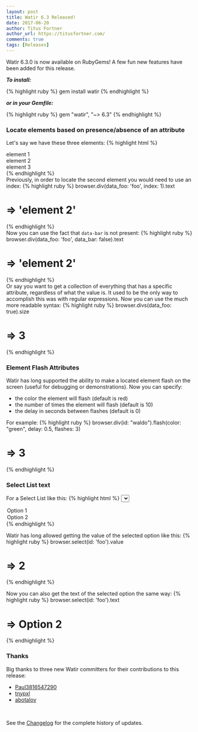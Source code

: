 ```yaml
---
layout: post
title: Watir 6.3 Released!
date: 2017-06-20
author: Titus Fortner
author_url: https://titusfortner.com/
comments: true
tags: [Releases]
---
```


Watir 6.3.0 is now available on RubyGems! A few fun new features 
have been added for this release.
<!--more-->

***To install:***

{% highlight ruby %}
gem install watir
{% endhighlight %}

***or in your Gemfile:*** 

{% highlight ruby %}
gem "watir", "~> 6.3"
{% endhighlight %}
<br/>

### Locate elements based on presence/absence of an attribute

Let's say we have these three elements:
{% highlight html %}
    <div data-foo=foo data-bar=bar>element 1</div>
    <div data-foo=foo>element 2</div>
    <div data-foo=bar>element 3</div>
{% endhighlight %}
<br />
Previously, in order to locate the second element you would need to use an index:
{% highlight ruby %}
browser.div(data_foo: 'foo', index: 1).text
# => 'element 2'
{% endhighlight %}
<br />
Now you can use the fact that `data-bar` is not present:
{% highlight ruby %}
browser.div(data_foo: 'foo', data_bar: false).text
# => 'element 2'
{% endhighlight %}
<br />
Or say you want to get a collection of everything that has a specific
attribute, regardless of what the value is. It used to be the only way to
accomplish this was with regular expressions. Now you can use the much more 
readable syntax:
{% highlight ruby %}
browser.divs(data_foo: true).size
# => 3
{% endhighlight %}
<br />

### Element Flash Attributes

Watir has long supported the ability to make a located element flash on the screen
(useful for debugging or demonstrations). Now you can specify:
 * the color the element will flash (default is red)
 * the number of times the element will flash (default is 10)
 * the delay in seconds between flashes (default is 0)

For example:
{% highlight ruby %}
browser.div(id: "waldo").flash(color: "green", delay: 0.5, flashes: 3)
# => 3
{% endhighlight %}
<br />

### Select List text

For a Select List like this:
{% highlight html %}
<select id="foo">
 <option value="1">Option 1</option>
 <option value="2" selected="selected">Option 2</option>
</select>
{% endhighlight %}

Watir has long allowed getting the value of the selected option like this:
{% highlight ruby %}
browser.select(id: 'foo').value
# => 2
{% endhighlight %}

Now you can also get the text of the selected option the same way:
{% highlight ruby %}
browser.select(id: 'foo').text
# => Option 2
{% endhighlight %}
<br />

### Thanks
Big thanks to three new Watir committers for their contributions to this release:
* [Paul3816547290](https://github.com/Paul3816547290)
* [tnypxl](https://github.com/tnypxl)
* [abotalov](https://github.com/abotalov)

<br />

See the [Changelog](https://github.com/watir/watir/blob/main/CHANGES.md) 
for the complete history of updates.

